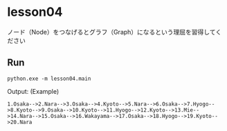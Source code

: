 # lesson04

ノード（Node）をつなげるとグラフ（Graph）になるという理屈を習得してください

## Run

```shell
python.exe -m lesson04.main
```

Output: (Example)  

```plain
1.Osaka-->2.Nara-->3.Osaka-->4.Kyoto-->5.Nara-->6.Osaka-->7.Hyogo-->8.Kyoto-->9.Osaka-->10.Kyoto-->11.Hyogo-->12.Kyoto-->13.Mie-->14.Nara-->15.Osaka-->16.Wakayama-->17.Osaka-->18.Hyogo-->19.Kyoto-->20.Nara
```
